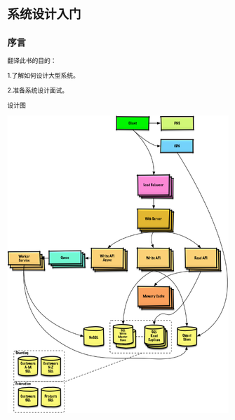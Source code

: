 # 系统设计入门

## 序言

翻译此书的目的：

1.了解如何设计大型系统。



2.准备系统设计面试。

设计图

![](/assets/687474703a2f2f692e696d6775722e636f6d2f6a6a3341354e382e706e67.png)

